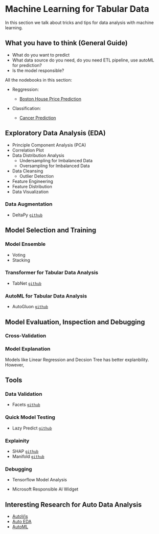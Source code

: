 # Machine Learning for Tabular Data

In this section we talk about tricks and tips for data analysis with machine learning. 

## What you have to think (General Guide)
* What do you want to predict
* What data source do you need, do you need ETL pipeline, use autoML for prediction?
* Is the model responsible?

All the nodebooks in this section:

* Reggression:

  * [Boston House Price Prediction]()

* Classification:

  * [Cancer Prediction]()

## Exploratory Data Analysis (EDA)

* Principle Component Analysis (PCA)
* Correlation Plot
* Data Distribution Analysis
   * Undersampling for Imbalanced Data
   * Oversampling for Imbalanced Data 
* Data Cleansing
   * Outlier Detection 
* Feature Engineering
* Feature Distribution
* Data Visualization

### Data Augmentation

- DeltaPy⁠⁠ [`github`](https://github.com/firmai/deltapy)

## Model Selection and Training

### Model Ensemble

* Voting 
* Stacking


### Transformer for Tabular Data Analysis

* TabNet [`github`](https://github.com/google-research/google-research/tree/master/tabnet)

### AutoML for Tabular Data Analysis

* AutoGluon [`github`](https://github.com/awslabs/autogluon)



## Model Evaluation, Inspection and Debugging

### Cross-Validation

### Model Explanation

Models like Linear Regression and Decsion Tree has better explanbility. However, 


## Tools

### Data Validation

* Facets [`github`](https://github.com/PAIR-code/facets)

### Quick Model Testing

* Lazy Predict [`github`](https://github.com/shankarpandala/lazypredict)

### Explainity

* SHAP [`github`](https://github.com/slundberg/shap)
* Manifold [`github`](https://github.com/uber/manifold)

### Debugging

* Tensorflow Model Analysis

* Microsoft Responsible AI Widget


## Interesting Research for Auto Data Analysis

* [AutoVis]()
* [Auto EDA]()
* [AutoML]()


